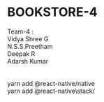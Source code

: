 # BOOKSTORE-4

Team-4 :\
Vidya Shree G\
N.S.S.Preetham\
Deepak R\
Adarsh Kumar\
\
\
yarn add @react-native/native\
yarn add @react-native\stack/
